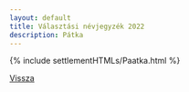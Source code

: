 ```yaml
---
layout: default
title: Választási névjegyzék 2022
description: Pátka
---
```


{% include settlementHTMLs/Paatka.html %}

[Vissza](../)